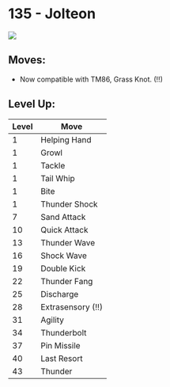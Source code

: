 # 135 - Jolteon
![][135]

## Moves:

 - Now compatible with TM86, Grass Knot. (!!)

## Level Up:

Level | Move
---   | ---
  1   | Helping Hand
  1   | Growl
  1   | Tackle
  1   | Tail Whip
  1   | Bite
  1   | Thunder Shock
  7   | Sand Attack
 10   | Quick Attack
 13   | Thunder Wave
 16   | Shock Wave
 19   | Double Kick
 22   | Thunder Fang
 25   | Discharge
 28   | Extrasensory (!!)
 31   | Agility
 34   | Thunderbolt
 37   | Pin Missile
 40   | Last Resort
 43   | Thunder



[135]: /img/pokemon/135.png
